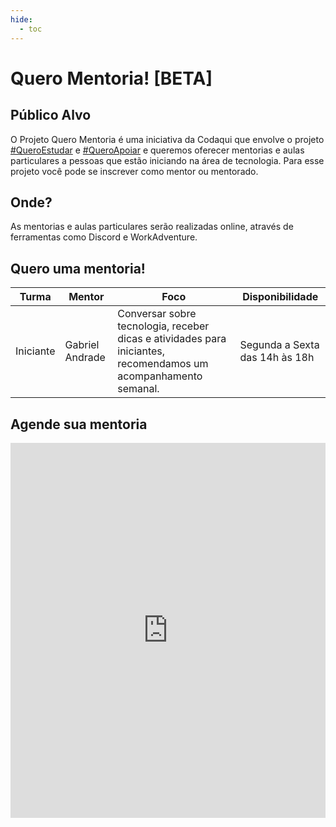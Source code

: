 ```yaml
---
hide:
  - toc
---
```


# Quero Mentoria! [BETA]

## Público Alvo

O Projeto Quero Mentoria é uma iniciativa da Codaqui que envolve o projeto [#QueroEstudar](estudar.md) e [#QueroApoiar](apoiar.md) e queremos oferecer mentorias e aulas particulares a pessoas que estão iniciando na área de tecnologia. Para esse projeto você pode se inscrever como mentor ou mentorado.

## Onde?

As mentorias e aulas particulares serão realizadas online, através de ferramentas como Discord e WorkAdventure.

## Quero uma mentoria!

| Turma | Mentor | Foco | Disponibilidade |
| ----- | ------ | ---- | --------------- |
| Iniciante | Gabriel Andrade | Conversar sobre tecnologia, receber dicas e atividades para iniciantes, recomendamos um acompanhamento semanal. | Segunda a Sexta das 14h às 18h |

## Agende sua mentoria

<!-- Google Calendar Appointment Scheduling begin -->
<iframe src="https://calendar.google.com/calendar/appointments/schedules/AcZssZ0jqMfp9cFe-PIXG10mQ1TNhvvBV55JgcfgPL4XUInpyvokelemz39nw0QIB5riKPGkTRIkaxW9?gv=true" style="border: 0" width="100%" height="600" frameborder="0"></iframe>
<!-- end Google Calendar Appointment Scheduling -->
